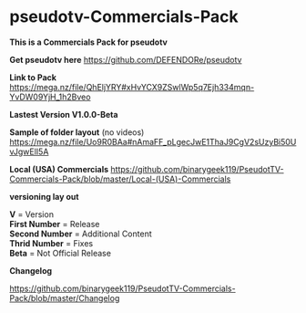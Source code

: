 
# pseudotv-Commercials-Pack
**This is a Commercials Pack for pseudotv**


**Get pseudotv here**
https://github.com/DEFENDORe/pseudotv

**Link to Pack**
https://mega.nz/file/QhEljYRY#xHvYCX9ZSwlWp5q7Ejh334mqn-YvDW09YjH_1h2Bveo

**Lastest Version V1.0.0-Beta**

**Sample of folder layout** (no videos) https://mega.nz/file/Uo9R0BAa#nAmaFF_pLgecJwE1ThaJ9CgV2sUzyBi50UvJgwElI5A

**Local (USA) Commercials**
https://github.com/binarygeek119/PseudotTV-Commercials-Pack/blob/master/Local-(USA)-Commercials


**versioning lay out**

**V** = Version<br />
**First Number** = Release<br />
**Second Number** = Additional Content<br />
**Thrid Number** = Fixes <br />
**Beta** = Not Official Release<br />

**Changelog**

https://github.com/binarygeek119/PseudotTV-Commercials-Pack/blob/master/Changelog
